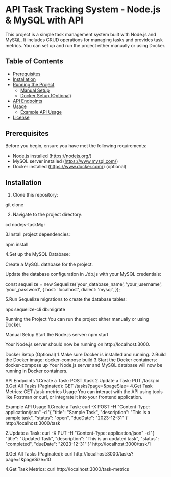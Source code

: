# API Task Tracking System - Node.js & MySQL with API

This project is a simple task management system built with Node.js and MySQL. 
It includes CRUD operations for managing tasks and provides task metrics. You can set up and run the project either manually or using Docker.

## Table of Contents

- [Prerequisites](#prerequisites)
- [Installation](#installation)
- [Running the Project](#running-the-project)
  - [Manual Setup](#manual-setup)
  - [Docker Setup (Optional)](#docker-setup-optional)
- [API Endpoints](#api-endpoints)
- [Usage](#usage)
  - [Example API Usage](#example-api-usage)
- [License](#license)

## Prerequisites

Before you begin, ensure you have met the following requirements:

- Node.js installed (https://nodejs.org/)
- MySQL server installed (https://www.mysql.com/)
- Docker installed (https://www.docker.com/) (optional)

## Installation

1. Clone this repository:

git clone <repository-url>

2. Navigate to the project directory:

cd nodejs-taskMgr

3.Install project dependencies:

npm install

4.Set up the MySQL Database:

Create a MySQL database for the project.

Update the database configuration in ./db.js with your MySQL credentials:

const sequelize = new Sequelize('your_database_name', 'your_username', 'your_password', {
  host: 'localhost',
  dialect: 'mysql',
});

5.Run Sequelize migrations to create the database tables:

npx sequelize-cli db:migrate

Running the Project
You can run the project either manually or using Docker.

Manual Setup
Start the Node.js server:
	npm start

Your Node.js server should now be running on http://localhost:3000.

Docker Setup (Optional)
1.Make sure Docker is installed and running.
2.Build the Docker image:
	docker-compose build
3.Start the Docker containers:
	docker-compose up
Your Node.js server and MySQL database will now be running in Docker containers.

API Endpoints
1.Create a Task:
	POST /task
2.Update a Task:
	PUT /task/:id
3.Get All Tasks (Paginated):
	GET /tasks?page=<page-number>&pageSize=<page-size>
4.Get Task Metrics:
	GET /task-metrics
Usage
You can interact with the API using tools like Postman or curl, or integrate it into your frontend application.

Example API Usage
1.Create a Task:
curl -X POST -H "Content-Type: application/json" -d '{
  "title": "Sample Task",
  "description": "This is a sample task",
  "status": "open",
  "dueDate": "2023-12-31"
}' http://localhost:3000/task

2.Update a Task:
curl -X PUT -H "Content-Type: application/json" -d '{
  "title": "Updated Task",
  "description": "This is an updated task",
  "status": "completed",
  "dueDate": "2023-12-31"
}' http://localhost:3000/task/1

3.Get All Tasks (Paginated):
curl http://localhost:3000/tasks?page=1&pageSize=10

4.Get Task Metrics:
curl http://localhost:3000/task-metrics
